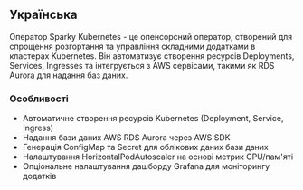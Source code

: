 ## Українська

Оператор Sparky Kubernetes - це опенсорсний оператор, створений для спрощення розгортання та управління складними додатками в кластерах Kubernetes. Він автоматизує створення ресурсів Deployments, Services, Ingresses та інтегрується з AWS сервісами, такими як RDS Aurora для надання баз даних.

### Особливості

- Автоматичне створення ресурсів Kubernetes (Deployment, Service, Ingress)
- Надання бази даних AWS RDS Aurora через AWS SDK
- Генерація ConfigMap та Secret для облікових даних бази даних
- Налаштування HorizontalPodAutoscaler на основі метрик CPU/пам'яті
- Опціональне налаштування дашборду Grafana для моніторингу додатків

